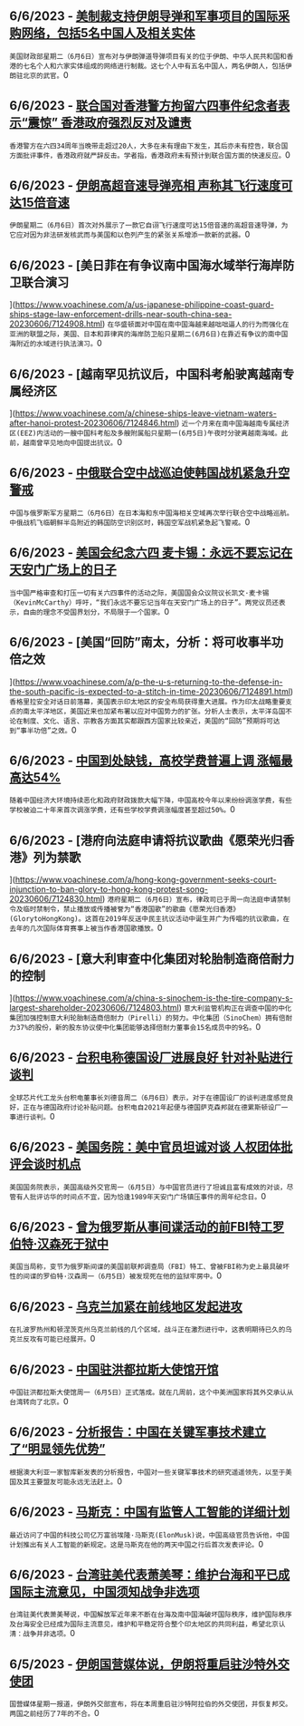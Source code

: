 
  ## 6/6/2023 - [美制裁支持伊朗导弹和军事项目的国际采购网络，包括5名中国人及相关实体](https://www.voachinese.com/a/us-china-iran-missile-program-20230606/7125590.html)
 ```美国财政部星期二（6月6日）宣布对与伊朗弹道导弹项目有关的位于伊朗、中华人民共和国和香港的七名个人和六家实体组成的网络进行制裁。这七个人中有五名中国人，两名伊朗人，包括伊朗驻北京的武官。```0
  ## 6/6/2023 - [联合国对香港警方拘留六四事件纪念者表示“震惊” 香港政府强烈反对及谴责](https://www.voachinese.com/a/hong-kong-government-condemns-un-for-criticism-over-detentions-on-june-4-20230606/7125203.html)
 ```香港警方在六四34周年当晚带走超过20人，大多在未有理由下发生，其后亦未有控告，联合国方面批评事件，香港政府就严辞反击。学者指，香港政府未有预计到联合国方面的快速反应。```0
  ## 6/6/2023 - [伊朗高超音速导弹亮相 声称其飞行速度可达15倍音速](https://www.voachinese.com/a/iran-unveils-what-it-calls-a-hypersonic-missile-able-to-beat-air-defenses-060623/7125273.html)
 ```伊朗星期二（6月6日）首次对外展示了一款它自诩飞行速度可达15倍音速的高超音速导弹，为它应对因为非法研发核武而与美国和以色列产生的紧张关系增添一款新的武器。```0
  ## 6/6/2023 - [美日菲在有争议南中国海水域举行海岸防卫联合演习

](https://www.voachinese.com/a/us-japanese-philippine-coast-guard-ships-stage-law-enforcement-drills-near-south-china-sea-20230606/7124908.html)
 ```在华盛顿面对中国在南中国海越来越咄咄逼人的行为而强化在亚洲的联盟之际，美国、日本和菲律宾的海岸防卫船只星期二(6月6日)在靠近有争议的南中国海附近的水域进行执法演习。```0
  ## 6/6/2023 - [越南罕见抗议后，中国科考船驶离越南专属经济区

](https://www.voachinese.com/a/chinese-ships-leave-vietnam-waters-after-hanoi-protest-20230606/7124846.html)
 ```近一个月来在南中国海越南专属经济区(EEZ)内活动的一艘中国科考船及多艘附属船只星期一(6月5日)午夜时分驶离越南海域。此前，越南曾罕见地向中国提出抗议。```0
  ## 6/6/2023 - [中俄联合空中战巡迫使韩国战机紧急升空警戒](https://www.voachinese.com/a/china-russia-launch-joint-air-patrol-alarms-south-korea-20230606/7124838.html)
 ```中国与俄罗斯军方星期二（6月6日）在日本海和东中国海相关空域再次举行联合空中战略巡航。中俄战机飞临朝鲜半岛附近的韩国防空识别区时，韩国空军战机紧急起飞警戒。```0
  ## 6/6/2023 - [美国会纪念六四 麦卡锡：永远不要忘记在天安门广场上的日子](https://www.voachinese.com/a/us-house-speaker-mccarthy-china-tiananmen-34-anniversary-20230605/7124614.html)
 ```当中国严格审查和打压一切有关六四事件的活动之际，美国国会众议院议长凯文·麦卡锡（KevinMcCarthy）呼吁，“我们永远不要忘记当年在天安门广场上的日子”。两党议员还表示，自由的理念不受国界划分，不局限于一个国家。```0
  ## 6/6/2023 - [美国“回防”南太，分析：将可收事半功倍之效



](https://www.voachinese.com/a/p-the-u-s-returning-to-the-defense-in-the-south-pacific-is-expected-to-a-stitch-in-time-20230606/7124891.html)
 ```香格里拉安全对话日前落幕，美国表示印太地区的安全布局获得重大进展。作为印太战略重要支点的南太平洋地区，美国近来也加紧布署以应对中国势力的扩张。分析人士表示，太平洋岛国不论在制度、文化、语言、宗教各方面其实都跟西方国家比较亲近，美国的“回防”预期将可达到“事半功倍”之效。```0
  ## 6/6/2023 - [中国到处缺钱，高校学费普遍上调 涨幅最高达54%](https://www.voachinese.com/a/chinese-universities-raise-tuition-fees-by-as-much-as-54-20230606/7124815.html)
 ```随着中国经济大环境持续恶化和政府财政拨款大幅下降，中国高校今年以来纷纷调涨学费，有些学校被迫二十年来首次调涨学费，还有些学校学费调涨幅度甚至超过50%。```0
  ## 6/6/2023 - [港府向法庭申请将抗议歌曲《愿荣光归香港》列为禁歌

](https://www.voachinese.com/a/hong-kong-government-seeks-court-injunction-to-ban-glory-to-hong-kong-protest-song-20230606/7124830.html)
 ```港府星期二（6月6日）宣布，律政司已于周一向法庭申请禁制令及临时禁制令，禁止播放或传播被誉为“香港国歌”的歌曲《愿荣光归香港》(GlorytoHongKong)。这首在2019年反送中民主抗议活动中诞生并广为传唱的抗议歌曲，在去年的几次国际体育赛事上被当作香港国歌播放。```0
  ## 6/6/2023 - [意大利审查中化集团对轮胎制造商倍耐力的控制

](https://www.voachinese.com/a/china-s-sinochem-is-the-tire-company-s-largest-shareholder-20230606/7124803.html)
 ```意大利监管机构正在调查中国的中化集团加强控制意大利轮胎制造商倍耐力（Pirelli）的努力。中化集团（SinoChem）拥有倍耐力37%的股份，新的股东协议使中化集团能够选择倍耐力董事会15名成员中的9名。```0
  ## 6/6/2023 - [台积电称德国设厂进展良好 针对补贴进行谈判](https://www.voachinese.com/a/tsmc-german-plant-20230606/7124684.html)
 ```全球芯片代工龙头台积电董事长刘德音周二（6月6日）表示，对于在德国设厂的谈判进度感觉良好，正在与德国政府讨论补贴问题。台积电自2021年起便与德国萨克森邦就在德累斯顿设厂一事进行谈判。```0
  ## 6/6/2023 - [美国务院：美中官员坦诚对谈 人权团体批评会谈时机点](https://www.voachinese.com/a/us-chinese-officials-talk-20230606/7124655.html)
 ```美国国务院表示，美国高级外交官周一（6月5日）与中国官员进行了坦诚且富有成效的对谈，尽管有人批评访华的时间点不宜，因为恰逢1989年天安门广场镇压事件的周年纪念日。```0
  ## 6/6/2023 - [曾为俄罗斯从事间谍活动的前FBI特工罗伯特·汉森死于狱中](https://www.voachinese.com/a/robert-hanssen-fbi-agent-who-spied-for-russia-found-dead-in-prison-20230606/7124613.html)
 ```美国当局称，变节为俄罗斯间谍的美国前联邦调查局（FBI）特工、曾被FBI称为史上最具破坏性的间谍的罗伯特·汉森周一（6月5日）被发现死在他的监狱牢房中。```0
  ## 6/6/2023 - [乌克兰加紧在前线地区发起进攻](https://www.voachinese.com/a/latest-in-ukraine-ukraine-intensifies-attacks-along-border-lines-20230605/7124563.html)
 ```在扎波罗热州和顿涅茨克州乌克兰前线的几个区域，战斗正在激烈进行中，这表明期待已久的乌克兰反攻有可能已经展开。```0
  ## 6/6/2023 - [中国驻洪都拉斯大使馆开馆](https://www.voachinese.com/a/china-inaugurates-embassy-in-honduras-20230605/7124550.html)
 ```中国驻洪都拉斯大使馆周一（6月5日）正式落成。就在几周前，这个中美洲国家将其外交承认从台湾转向了北京。```0
  ## 6/6/2023 - [分析报告：中国在关键军事技术建立了“明显领先优势”](https://www.voachinese.com/a/china-establishing-commanding-lead-with-key-military-technologies-20230605/7124174.html)
 ```根据澳大利亚一家智库新发表的分析报告，中国对一些关键军事技术的研究遥遥领先，以至于美国及其主要盟友可能永远无法赶上。```0
  ## 6/6/2023 - [马斯克：中国有监管人工智能的详细计划](https://www.voachinese.com/a/musk-says-china-detailed-plans-to-regulate-ai-20230605/7124528.html)
 ```最近访问了中国的科技公司亿万富翁埃隆·马斯克(ElonMusk)说，中国高级官员告诉他，中国计划推出有关人工智能的新规定。这是马斯克在他的两天中国之行后首次发表评论。```0
  ## 6/6/2023 - [台湾驻美代表萧美琴：维护台海和平已成国际主流意见，中国须知战争非选项](https://www.voachinese.com/a/taiwan-top-diplomat-in-us-urged-china-about-war-not-being-an-option-in-taiwan-strait-20230605/7124199.html)
 ```台湾驻美代表萧美琴说，中国解放军近年来不断在台海及南中国海破坏国际秩序，维护国际秩序及台海安全已经成为国际主流意见，维护和平稳定符合整个印太地区的共同利益，希望北京认清：战争并非选项。```0
  ## 6/5/2023 - [伊朗国营媒体说，伊朗将重启驻沙特外交使团](https://www.voachinese.com/a/iran-to-reopen-embassy-to-saudi-20230605/7124177.html)
 ```国营媒体星期一报道，伊朗外交部宣布，将在本周重启驻沙特阿拉伯的外交使团，并恢复邦交。两国之前经历了7年的不合。```0